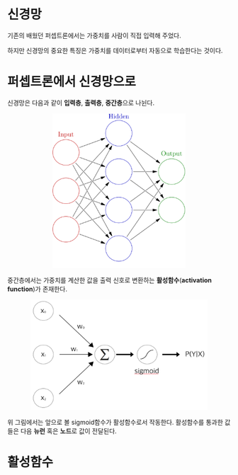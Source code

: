 # 신경망

기존의 배웠던 퍼셉트론에서는 가중치를 사람이 직접 입력해 주었다.

하지만 신경망의 중요한 특징은 가중치를 데이터로부터 자동으로 학습한다는 것이다.

# 퍼셉트론에서 신경망으로

신경망은 다음과 같이 **입력층**, **출력층**, **중간층**으로 나뉜다.

<center><img src="images/1.png" width="300" height="350"></center>

중간층에서는 가중치를 계산한 값을 출력 신호로 변환하는 **활성함수**(**activation function**)가 존재한다.

<center><img src="images/2.png" width="400" height="250"></center>

위 그림에서는 앞으로 볼 sigmoid함수가 활성함수로서 작동한다. 활성함수를 통과한 값들은 다음 **뉴런** 혹은 **노드**로 값이 전달된다.

# 활성함수
